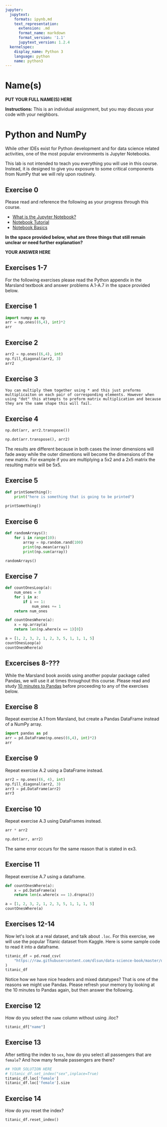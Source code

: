 ```yaml
---
jupyter:
  jupytext:
    formats: ipynb,md
    text_representation:
      extension: .md
      format_name: markdown
      format_version: '1.1'
      jupytext_version: 1.2.4
  kernelspec:
    display_name: Python 3
    language: python
    name: python3
---
```


# Name(s)
**PUT YOUR FULL NAME(S) HERE**


**Instructions:** This is an individual assignment, but you may discuss your code with your neighbors.


# Python and NumPy

While other IDEs exist for Python development and for data science related activities, one of the most popular environments is Jupyter Notebooks.

This lab is not intended to teach you everything you will use in this course. Instead, it is designed to give you exposure to some critical components from NumPy that we will rely upon routinely.

## Exercise 0
Please read and reference the following as your progress through this course. 

* [What is the Jupyter Notebook?](https://nbviewer.jupyter.org/github/jupyter/notebook/blob/master/docs/source/examples/Notebook/What%20is%20the%20Jupyter%20Notebook.ipynb#)
* [Notebook Tutorial](https://www.datacamp.com/community/tutorials/tutorial-jupyter-notebook)
* [Notebook Basics](https://nbviewer.jupyter.org/github/jupyter/notebook/blob/master/docs/source/examples/Notebook/Notebook%20Basics.ipynb)

**In the space provided below, what are three things that still remain unclear or need further explanation?**


**YOUR ANSWER HERE**


## Exercises 1-7
For the following exercises please read the Python appendix in the Marsland textbook and answer problems A.1-A.7 in the space provided below.


## Exercise 1

```python
import numpy as np
arr = np.ones((6,4), int)*2
arr
```

## Exercise 2

```python
arr2 = np.ones((6,4), int)
np.fill_diagonal(arr2, 3)
arr2
```

## Exercise 3

```
You can multiply them together using * and this just preforms multiplicaiton on each pair of corresponding elements. However when using "dot" this attempts to preform matrix multiplication and because they are the same shape this will fail. 
```

## Exercise 4

```python
np.dot(arr, arr2.transpose())

np.dot(arr.transpose(), arr2)
```

The results are different because in both cases the inner dimensions will fade away while the outer dimentions will become the dimensions of the new matrix. For example if you are multiplying a 5x2 and a 2x5 matrix the resulting matrix will be 5x5. 


## Exercise 5

```python
def printSomething():
    print("here is something that is going to be printed")
    
printSomething()
```

## Exercise 6

```python
def randomArrays():
    for i in range(10):
        array = np.random.rand(100)
        print(np.mean(array))
        print(np.sum(array))

randomArrays()
```

## Exercise 7

```python
def countOnesLoop(a):
    num_ones = 0
    for i in a:
        if i == 1:
            num_ones += 1
    return num_ones

def countOnesWhere(a):
    x = np.array(a)
    return len(np.where(x == 1)[0])

a = [1, 2, 3, 2, 1, 2, 3, 5, 1, 1, 1, 5]
countOnesLoop(a)
countOnesWhere(a)
```

## Excercises 8-???
While the Marsland book avoids using another popular package called Pandas, we will use it at times throughout this course. Please read and study [10 minutes to Pandas](https://pandas.pydata.org/pandas-docs/stable/getting_started/10min.html) before proceeding to any of the exercises below.


## Exercise 8
Repeat exercise A.1 from Marsland, but create a Pandas DataFrame instead of a NumPy array.

```python
import pandas as pd
arr = pd.DataFrame(np.ones((6,4), int)*2)
arr
```

## Exercise 9
Repeat exercise A.2 using a DataFrame instead.

```python
arr2 = np.ones((6, 4), int)
np.fill_diagonal(arr2, 3)
arr3 = pd.DataFrame(arr2)
arr3
```

## Exercise 10
Repeat exercise A.3 using DataFrames instead.

```python
arr * arr2

np.dot(arr, arr2)
```

The same error occurs for the same reason that is stated in ex3.


## Exercise 11
Repeat exercise A.7 using a dataframe.

```python
def countOnesWhere(a):
    x = pd.DataFrame(a)
    return len(x.where(x == 1).dropna())

a = [1, 2, 3, 2, 1, 2, 3, 5, 1, 1, 1, 5]
countOnesWhere(a)
```

## Exercises 12-14
Now let's look at a real dataset, and talk about ``.loc``. For this exercise, we will use the popular Titanic dataset from Kaggle. Here is some sample code to read it into a dataframe.

```python
titanic_df = pd.read_csv(
    "https://raw.githubusercontent.com/dlsun/data-science-book/master/data/titanic.csv"
)
titanic_df
```

Notice how we have nice headers and mixed datatypes? That is one of the reasons we might use Pandas. Please refresh your memory by looking at the 10 minutes to Pandas again, but then answer the following.


## Exercise 12
How do you select the ``name`` column without using .iloc?

```python
titanic_df["name"]
```

## Exercise 13
After setting the index to ``sex``, how do you select all passengers that are ``female``? And how many female passengers are there?

```python
## YOUR SOLUTION HERE
# titanic_df.set_index("sex",inplace=True)
titanic_df.loc['female']
titanic_df.loc['female'].size
```

## Exercise 14
How do you reset the index?

```python
titanic_df.reset_index()
```

```python

```
